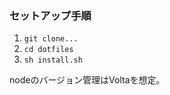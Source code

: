 ### セットアップ手順

1. ```git clone...```
2. ```cd dotfiles```
3. ```sh install.sh```

nodeのバージョン管理はVoltaを想定。
